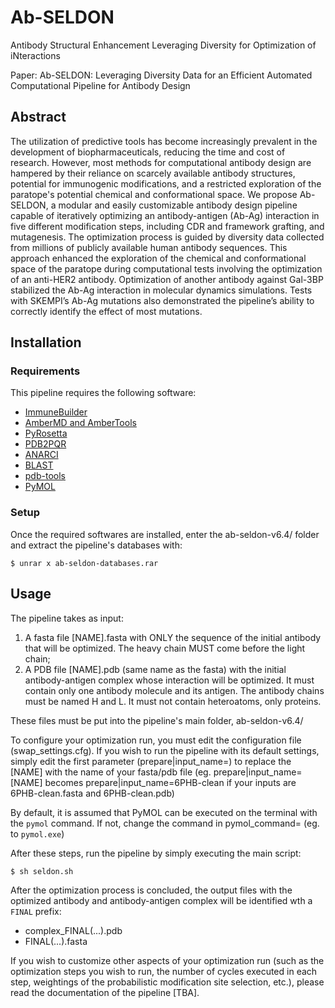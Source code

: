 # Ab-SELDON
Antibody Structural Enhancement Leveraging Diversity for Optimization of iNteractions

Paper: Ab-SELDON: Leveraging Diversity Data for an Efficient Automated Computational Pipeline for Antibody Design

## Abstract
The utilization of predictive tools has become increasingly prevalent in the development of biopharmaceuticals, reducing the time and cost of research. However, most methods for computational antibody design are hampered by their reliance on scarcely available antibody structures, potential for immunogenic modifications, and a restricted exploration of the paratope's potential chemical and conformational space. We propose Ab-SELDON, a modular and easily customizable antibody design pipeline capable of iteratively optimizing an antibody-antigen (Ab-Ag) interaction in five different modification steps, including CDR and framework grafting, and mutagenesis. The optimization process is guided by diversity data collected from millions of publicly available human antibody sequences. This approach enhanced the exploration of the chemical and conformational space of the paratope during computational tests involving the optimization of an anti-HER2 antibody. Optimization of another antibody against Gal-3BP stabilized the Ab-Ag interaction in molecular dynamics simulations. Tests with SKEMPI’s Ab-Ag mutations also demonstrated the pipeline’s ability to correctly identify the effect of most mutations.

## Installation

### Requirements

This pipeline requires the following software:
-	[ImmuneBuilder](https://github.com/oxpig/ImmuneBuilder)
-	[AmberMD and AmberTools](https://ambermd.org/GetAmber.php)
-	[PyRosetta](https://www.pyrosetta.org/downloads#h.6vttn15ac69d)
-	[PDB2PQR](https://pdb2pqr.readthedocs.io/en/latest/getting.html#python-package-installer-pip)
-	[ANARCI](https://github.com/oxpig/ANARCI)
-	[BLAST](https://www.ncbi.nlm.nih.gov/books/NBK52640/)
-	[pdb-tools](https://github.com/haddocking/pdb-tools)
-	[PyMOL](https://github.com/schrodinger/pymol-open-source)

### Setup

Once the required softwares are installed, enter the ab-seldon-v6.4/ folder and extract the pipeline's databases with:

` $ unrar x ab-seldon-databases.rar `

## Usage
The pipeline takes as input:
1) A fasta file [NAME].fasta with ONLY the sequence of the initial antibody that will be optimized. The heavy chain MUST come before the light chain;
2) A PDB file [NAME].pdb (same name as the fasta) with the initial antibody-antigen complex whose interaction will be optimized. It must contain only one antibody molecule and its antigen. The antibody chains must be named H and L. It must not contain heteroatoms, only proteins.

These files must be put into the pipeline's main folder, ab-seldon-v6.4/

To configure your optimization run, you must edit the configuration file (swap_settings.cfg). If you wish to run the pipeline with its default settings, simply edit the first parameter (prepare|input_name=) to replace the [NAME] with the name of your fasta/pdb file (eg. prepare|input_name=[NAME] becomes prepare|input_name=6PHB-clean if your inputs are 6PHB-clean.fasta and 6PHB-clean.pdb)

By default, it is assumed that PyMOL can be executed on the terminal with the `pymol` command. If not, change the command in pymol_command= (eg. to `pymol.exe`)

After these steps, run the pipeline by simply executing the main script:

` $ sh seldon.sh `

After the optimization process is concluded, the output files with the optimized antibody and antibody-antigen complex will be identified wth a `FINAL` prefix:
- complex_FINAL(...).pdb
- FINAL(...).fasta

If you wish to customize other aspects of your optimization run (such as the optimization steps you wish to run, the number of cycles executed in each step, weightings of the probabilistic modification site selection, etc.), please read the documentation of the pipeline [TBA].
